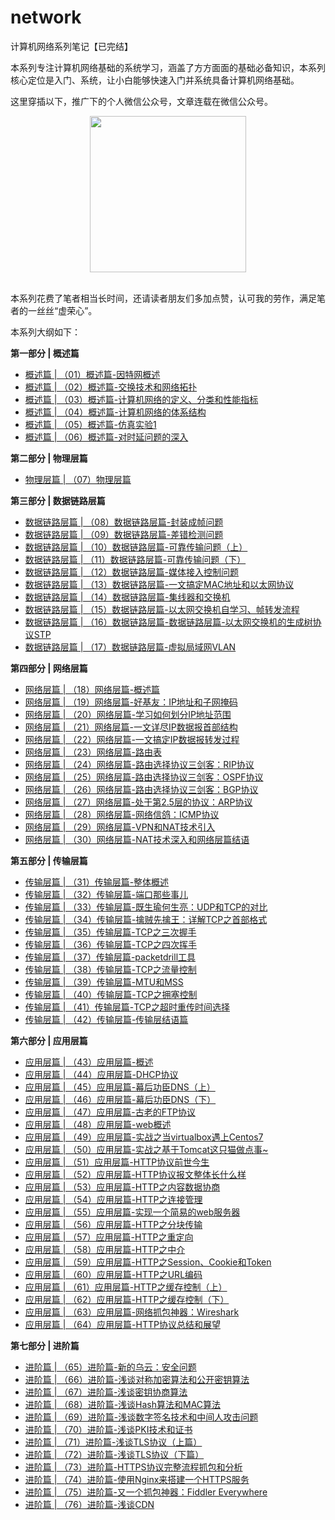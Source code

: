 # network
计算机网络系列笔记【已完结】

本系列专注计算机网络基础的系统学习，涵盖了方方面面的基础必备知识，本系列核心定位是入门、系统，让小白能够快速入门并系统具备计算机网络基础。

这里穿插以下，推广下的个人微信公众号，文章连载在微信公众号。

<div align="center">
	<img src="http://bloghello.oursnail.cn/newqrcode_for_gh_7c3862b48f98_258.jpg" width="250px"></div></br>
</div>



本系列花费了笔者相当长时间，还请读者朋友们多加点赞，认可我的劳作，满足笔者的一丝丝“虚荣心”。

本系列大纲如下：

**第一部分 | 概述篇**

- [概述篇 | （01）概述篇-因特网概述](https://mp.weixin.qq.com/s?__biz=MzI3MDc5Mjk1MA==&mid=2247485259&idx=1&sn=111ce87239dffa0810117e2711e4cf91&chksm=eacae6d2ddbd6fc49d6f8ac01b81d7f0c822326b6f750f9bd31b3b7e182e264ffbb53a58385c&scene=21#wechat_redirect)
- [概述篇 | （02）概述篇-交换技术和网络拓扑](https://mp.weixin.qq.com/s?__biz=MzI3MDc5Mjk1MA==&mid=2247485297&idx=1&sn=fb6b7c9b0263fafe3f8897ad438e18dd&chksm=eacae6e8ddbd6ffedef125ada7f3f294735b060b17167b7d32e764176d3b1fda7bf6628fc9da&scene=21#wechat_redirect)
- [概述篇 | （03）概述篇-计算机网络的定义、分类和性能指标](https://mp.weixin.qq.com/s?__biz=MzI3MDc5Mjk1MA==&mid=2247485307&idx=1&sn=32a5a182edd134da026fefa2c1b5bf3c&chksm=eacae6e2ddbd6ff49b987b076f532954c72ae614dbbe26a93d4b20612aab9116821c4f16617f&scene=21#wechat_redirect)
- [概述篇 | （04）概述篇-计算机网络的体系结构](https://mp.weixin.qq.com/s?__biz=MzI3MDc5Mjk1MA==&mid=2247485331&idx=1&sn=a693f645ac39b9220cd64179819df33b&chksm=eacae60addbd6f1cf04a5dd1eb99662e670de810ea6c6cc6c80480136c922059ad789e56bae8&scene=21#wechat_redirect)
- [概述篇 | （05）概述篇-仿真实验1](https://mp.weixin.qq.com/s?__biz=MzI3MDc5Mjk1MA==&mid=2247485356&idx=1&sn=56ade4595ee25051deb69f878daf578c&chksm=eacae635ddbd6f23d1afe014c7e405620e41fe4d851838ff2d434c922ede3624a6c140349dcd&scene=21#wechat_redirect)
- [概述篇 | （06）概述篇-对时延问题的深入](https://mp.weixin.qq.com/s?__biz=MzI3MDc5Mjk1MA==&mid=2247485378&idx=1&sn=6af9bb415f45a17772dc50cb0e29be75&chksm=eacae65bddbd6f4d8b53aed66d9ddd3a81b6dcf4b747c1584779b06287a9b071303d7ffaf70c&scene=21#wechat_redirect)

**第二部分 | 物理层篇**

- [物理层篇 | （07）物理层篇](https://mp.weixin.qq.com/s?__biz=MzI3MDc5Mjk1MA==&mid=2247485549&idx=1&sn=52a14e475f43e7f6d52439306b2b0f84&chksm=eacae9f4ddbd60e289d7b594f0de2cfdb418bbf57bd8b11d4bd647d0eead70b79422ea0e2707&scene=21#wechat_redirect)

**第三部分 | 数据链路层篇**

- [数据链路层篇 | （08）数据链路层篇-封装成帧问题](https://mp.weixin.qq.com/s?__biz=MzI3MDc5Mjk1MA==&mid=2247485599&idx=1&sn=c3016f4e2c5030457b6f2916902221a1&chksm=eacae906ddbd6010ee79cbf648f3cdee4faf411ea7a82e43dc2f801d25dd1c62dda85c80f535&scene=21#wechat_redirect)
- [数据链路层篇 | （09）数据链路层篇-差错检测问题](https://mp.weixin.qq.com/s?__biz=MzI3MDc5Mjk1MA==&mid=2247485622&idx=1&sn=10a0b51158746122c563b42436037041&chksm=eacae92fddbd6039f3bbd47d066badfcb86169d537930385d851bdd43a92e95def4d4d849b03&scene=21#wechat_redirect)
- [数据链路层篇 | （10）数据链路层篇-可靠传输问题（上）](https://mp.weixin.qq.com/s?__biz=MzI3MDc5Mjk1MA==&mid=2247485636&idx=1&sn=e8a1d3d08c1bcfb028e2759d2d28983f&chksm=eacae95dddbd604bce90fff1ef67a96e0c6fadec238dc3a23541b000250512394a1b501f46b7&scene=21#wechat_redirect)
- [数据链路层篇 | （11）数据链路层篇-可靠传输问题（下）](https://mp.weixin.qq.com/s?__biz=MzI3MDc5Mjk1MA==&mid=2247485659&idx=1&sn=5092fc1c702acaf0926ac8f8d71052dc&chksm=eacae942ddbd6054d6ab1d43f657c17d0003d07392546ea4921d46969b8c46f05e0764f38763&scene=21#wechat_redirect)
- [数据链路层篇 | （12）数据链路层篇-媒体接入控制问题](https://mp.weixin.qq.com/s?__biz=MzI3MDc5Mjk1MA==&mid=2247485682&idx=1&sn=398301f9e34f21c8e08704401f28304c&chksm=eacae96bddbd607d54ff2564306cf82f4fa4e8506d3125b8601f30db7fb8cc72bc7e4fe26bdd&scene=21#wechat_redirect)
- [数据链路层篇 | （13）数据链路层篇-一文搞定MAC地址和以太网协议](https://mp.weixin.qq.com/s?__biz=MzI3MDc5Mjk1MA==&mid=2247485697&idx=1&sn=34a65f01f9e35bb87d306f1c715cad86&chksm=eacae898ddbd618ec419b9806a664f7db17c39ae50be1306b6942da3e085f6985a73989f651a&scene=21#wechat_redirect)
- [数据链路层篇 | （14）数据链路层篇-集线器和交换机](https://mp.weixin.qq.com/s?__biz=MzI3MDc5Mjk1MA==&mid=2247485726&idx=1&sn=e0a1f2b480091ef169a9a0e1b1852b7a&chksm=eacae887ddbd61918ccf374a6514d8cf0bd7476fe64b4955f8e6f20b837149efa8d9d766f3c3&scene=21#wechat_redirect)
- [数据链路层篇 | （15）数据链路层篇-以太网交换机自学习、帧转发流程](https://mp.weixin.qq.com/s?__biz=MzI3MDc5Mjk1MA==&mid=2247485743&idx=1&sn=e5bfe50efa8354302201ba81e4b698ca&chksm=eacae8b6ddbd61a0ce7c209910bb75e6b52dea1a9575158e93f611499129a1be94779bc1d3fe&scene=21#wechat_redirect)
- [数据链路层篇 | （16）数据链路层篇-数据链路层篇-以太网交换机的生成树协议STP](https://mp.weixin.qq.com/s?__biz=MzI3MDc5Mjk1MA==&mid=2247485764&idx=1&sn=415e191711e850f0f23520663cdcaa9d&chksm=eacae8ddddbd61cb4867d01b03d9520f4f8491b3652058977d10645603e6322507cbecd1243c&scene=21#wechat_redirect)
- [数据链路层篇 | （17）数据链路层篇-虚拟局域网VLAN](https://mp.weixin.qq.com/s?__biz=MzI3MDc5Mjk1MA==&mid=2247485790&idx=1&sn=33421f2cceb7171cc23724f770ddd79e&chksm=eacae8c7ddbd61d173c4b809f5cb5e819e2be6483ead90ac1170657795773f3bdb720d851d04&scene=21#wechat_redirect)

**第四部分 | 网络层篇**

- [网络层篇 | （18）网络层篇-概述篇](https://mp.weixin.qq.com/s?__biz=MzI3MDc5Mjk1MA==&mid=2247485814&idx=1&sn=f5d8f6889709f56b08af49fc3f8ea9d0&chksm=eacae8efddbd61f9c9449632508fd5df74fb7cf9f35d64634d0449292bda617800b3b57e6c04&scene=21#wechat_redirect)
- [网络层篇 | （19）网络层篇-好基友：IP地址和子网掩码](https://mp.weixin.qq.com/s?__biz=MzI3MDc5Mjk1MA==&mid=2247485821&idx=1&sn=02f12eb9ef0b4af52912e84767798b88&chksm=eacae8e4ddbd61f2c14b1679be8313f46bf5edb2a41073cacefb26149f24ef211676c14a9ebc&scene=21#wechat_redirect)
- [网络层篇 | （20）网络层篇-学习如何划分IP地址范围](https://mp.weixin.qq.com/s?__biz=MzI3MDc5Mjk1MA==&mid=2247485832&idx=1&sn=a4e16be75b0701a60ad6f2b461e57d42&chksm=eacae811ddbd61074abe4589aec233f377fefe67ca759e66c9e0c5ccbf791c1b004040d8851a&scene=21#wechat_redirect)
- [网络层篇 | （21）网络层篇-一文详尽IP数据报首部结构](https://mp.weixin.qq.com/s?__biz=MzI3MDc5Mjk1MA==&mid=2247485854&idx=1&sn=cdb508e8d26bafd72793e81bfd554d10&chksm=eacae807ddbd6111b082738fdff89753cab5be8edefe8e34a982f4ad65e1c6373be9ecb520c4&scene=21#wechat_redirect)
- [网络层篇 | （22）网络层篇-一文搞定IP数据报转发过程](https://mp.weixin.qq.com/s?__biz=MzI3MDc5Mjk1MA==&mid=2247485866&idx=1&sn=98f63ed11acdb027858e97e7d6c692cc&chksm=eacae833ddbd61258f71a4d6d27119ec743fd10f545f86e6680c8d5b28fb8ac3198d650ce5df&scene=21#wechat_redirect)
- [网络层篇 | （23）网络层篇-路由表](https://mp.weixin.qq.com/s?__biz=MzI3MDc5Mjk1MA==&mid=2247485890&idx=1&sn=1772c42fc9e538b661c2b7368e7b1353&chksm=eacae85bddbd614db7d201ae2d02bc5bba5a49bb9639e2a7eccba9d7061091ce2c27b85b7841&scene=21#wechat_redirect)
- [网络层篇 | （24）网络层篇-路由选择协议三剑客：RIP协议](https://mp.weixin.qq.com/s?__biz=MzI3MDc5Mjk1MA==&mid=2247485946&idx=1&sn=db5383dded6e5b6700cb6573353c7149&chksm=eacae863ddbd6175cd7e57833858c9d6e47eacfbbb0e34239959747f13e68776acf64474b2b6&scene=21#wechat_redirect)
- [网络层篇 | （25）网络层篇-路由选择协议三剑客：OSPF协议](https://mp.weixin.qq.com/s?__biz=MzI3MDc5Mjk1MA==&mid=2247485961&idx=1&sn=133612b4b539af845856fe0dc5c891b3&chksm=eacaeb90ddbd628688d8c6891427b3aee77d4ad34aad5ed0328e22cedb7b8ada3a67ea69dd61&scene=21#wechat_redirect)
- [网络层篇 | （26）网络层篇-路由选择协议三剑客：BGP协议](https://mp.weixin.qq.com/s?__biz=MzI3MDc5Mjk1MA==&mid=2247485962&idx=1&sn=2790d23327540a39585d87d481563829&chksm=eacaeb93ddbd62854cdd9ad283fbe479a5fc98ffa22bcae4d4cff179c5ac670927ba58f00a01&scene=21#wechat_redirect)
- [网络层篇 | （27）网络层篇-处于第2.5层的协议：ARP协议](https://mp.weixin.qq.com/s?__biz=MzI3MDc5Mjk1MA==&mid=2247485966&idx=1&sn=a6fc435cc28780767ac75f5a1546f068&chksm=eacaeb97ddbd62812a6080817db1dd91544d8a81ce7bab2d33458f2bfbb1d9607bc62647336b&scene=21#wechat_redirect)
- [网络层篇 | （28）网络层篇-网络信鸽：ICMP协议](https://mp.weixin.qq.com/s?__biz=MzI3MDc5Mjk1MA==&mid=2247485987&idx=1&sn=19ff6d5e951f4e93f38a8e53b0043343&chksm=eacaebbaddbd62ac37d4810df3d97b9a7d298059698a71b57579ff196ec82133fd4a48c62d26&scene=21#wechat_redirect)
- [网络层篇 | （29）网络层篇-VPN和NAT技术引入](https://mp.weixin.qq.com/s?__biz=MzI3MDc5Mjk1MA==&mid=2247486008&idx=1&sn=6b7f85a9ca5db48a6a9ae55d953c5b75&chksm=eacaeba1ddbd62b7ac35569422ebcfc915c361af039ea2bed868d83de152b7e88d6ada05d126&scene=21#wechat_redirect)
- [网络层篇 | （30）网络层篇-NAT技术深入和网络层篇结语](https://mp.weixin.qq.com/s?__biz=MzI3MDc5Mjk1MA==&mid=2247486024&idx=1&sn=4bf08a59c22e3116ab289ab7ea6accb2&chksm=eacaebd1ddbd62c7e359725a790ee063bfbc88ca100f8fe544e96626e4a55ebf06182e8a7066&scene=21#wechat_redirect)


**第五部分 | 传输层篇**

- [传输层篇 | （31）传输层篇-整体概述](https://mp.weixin.qq.com/s?__biz=MzI3MDc5Mjk1MA==&mid=2247486037&idx=1&sn=e15291fbf501735e767773822664a962&chksm=eacaebccddbd62da5a4027cb71677e4e241132221249e79341e1c6479a8b0e3f1b65b0ddc57e&scene=21#wechat_redirect)
- [传输层篇 | （32）传输层篇-端口那些事儿](https://mp.weixin.qq.com/s?__biz=MzI3MDc5Mjk1MA==&mid=2247486058&idx=1&sn=ab6e763afdfdba7329c3aaf5d192cdf1&chksm=eacaebf3ddbd62e51b85fa8cd0900d93e99491325947faef0009fbd5061586d350b4d8669055&scene=21#wechat_redirect)
- [传输层篇 | （33）传输层篇-既生瑜何生亮：UDP和TCP的对比](https://mp.weixin.qq.com/s?__biz=MzI3MDc5Mjk1MA==&mid=2247486084&idx=1&sn=ecabf2c117cdb271c00de63c2879501d&chksm=eacaeb1dddbd620b773ead9f6c668d9527ecc5e529d6cf8d0a6f9347e27ea4a648fa409d3b6f&scene=21#wechat_redirect)
- [传输层篇 | （34）传输层篇-擒贼先擒王：详解TCP之首部格式](https://mp.weixin.qq.com/s?__biz=MzI3MDc5Mjk1MA==&mid=2247486121&idx=1&sn=bf5d684ad3f11ce583862e6f4f17331d&chksm=eacaeb30ddbd62262bf856c76e964fdad40e7562ffc68c97c8071d9d3bc083305d237ea0b557&scene=21#wechat_redirect)
- [传输层篇 | （35）传输层篇-TCP之三次握手](https://mp.weixin.qq.com/s?__biz=MzI3MDc5Mjk1MA==&mid=2247486147&idx=1&sn=5934264cbc7892df1d032ea700a94b6f&chksm=eacaeb5addbd624c89431d18405be96d0cc3d74fe243fdfa60e5129cc82887163d1cc345f11f&scene=21#wechat_redirect)
- [传输层篇 | （36）传输层篇-TCP之四次挥手](https://mp.weixin.qq.com/s?__biz=MzI3MDc5Mjk1MA==&mid=2247486169&idx=1&sn=f5cf204e0ee5ad97e093f82b1cd9faa4&chksm=eacaeb40ddbd62564d74c7490a7de0e42877a5732db88e95552cd53d815d34aa40beb3d2da25&scene=21#wechat_redirect)
- [传输层篇 | （37）传输层篇-packetdrill工具](https://mp.weixin.qq.com/s?__biz=MzI3MDc5Mjk1MA==&mid=2247486194&idx=1&sn=743c7469b2fe55e064c64acf65212a62&chksm=eacaeb6bddbd627d604e7c3f29b3466e892f2f345f2b7ae34257bd43f8f820966504027da687&scene=21#wechat_redirect)
- [传输层篇 | （38）传输层篇-TCP之流量控制](https://mp.weixin.qq.com/s?__biz=MzI3MDc5Mjk1MA==&mid=2247486227&idx=1&sn=24fc4459deebf09114fe9a30023550e1&chksm=eacaea8addbd639cf674bb4b5a289b3bd69197b0931cf56375d51b3176a4d85a6bbeec6bf620&scene=21#wechat_redirect)
- [传输层篇 | （39）传输层篇-MTU和MSS](https://mp.weixin.qq.com/s?__biz=MzI3MDc5Mjk1MA==&mid=2247486315&idx=1&sn=18765e6ab8b25f0add1439a4d9c338eb&chksm=eacaeaf2ddbd63e4e9c048ed09b97237f63ef760135625aa322980bccd1dd2d50f43ae3a8c07&scene=21#wechat_redirect)
- [传输层篇 | （40）传输层篇-TCP之拥塞控制](https://mp.weixin.qq.com/s?__biz=MzI3MDc5Mjk1MA==&mid=2247486336&idx=1&sn=903ffadee62b150c4501993dc91ae9b8&chksm=eacaea19ddbd630f72175e963333c69a15a06f7f345cbe75d995ab2130ab3d206db3d2daf30a&scene=21#wechat_redirect)
- [传输层篇 | （41）传输层篇-TCP之超时重传时间选择](https://mp.weixin.qq.com/s?__biz=MzI3MDc5Mjk1MA==&mid=2247486348&idx=1&sn=f5da432d1da1359a5c1a0f2af6e22b8e&chksm=eacaea15ddbd6303cb403e095ef28c14c5bfa2c7e3d1a27e9756b20b6427a9b1587d5c62ea79&scene=21#wechat_redirect)
- [传输层篇 | （42）传输层篇-传输层结语篇](https://mp.weixin.qq.com/s?__biz=MzI3MDc5Mjk1MA==&mid=2247486371&idx=1&sn=5abd28a8fad2acca1bc54484bb6de5a2&chksm=eacaea3addbd632c16c647e7e328d35c4947cf6aae166f9cbe9c8367b411474f8a11c4720225&scene=21#wechat_redirect)


**第六部分 | 应用层篇**

- [应用层篇 | （43）应用层篇-概述](https://mp.weixin.qq.com/s?__biz=MzI3MDc5Mjk1MA==&mid=2247486380&idx=1&sn=403e32bd4ab0638d0ad462b9bb03d926&chksm=eacaea35ddbd6323a8d176d9df120cfb8415584720a7df02ef8accd81e9a3ce53bd6cc9037e4&scene=21#wechat_redirect)
- [应用层篇 | （44）应用层篇-DHCP协议](https://mp.weixin.qq.com/s?__biz=MzI3MDc5Mjk1MA==&mid=2247486402&idx=1&sn=b5dcbaefdf9e01b0e10d3f38f29396f7&chksm=eacaea5bddbd634d47e0ee6aa904c9d4b708c3ad7c191aa6e2f04b81aa26f30b12f52a8bcbaf&scene=21#wechat_redirect)
- [应用层篇 | （45）应用层篇-幕后功臣DNS（上）](https://mp.weixin.qq.com/s?__biz=MzI3MDc5Mjk1MA==&mid=2247486434&idx=1&sn=6059e54e21ac8fa4e6feafb49e16d3d9&chksm=eacaea7bddbd636d96cbd0db382962108660582e61e460d6d3893b0366d28fee49e06b633fc0&scene=21#wechat_redirect)
- [应用层篇 | （46）应用层篇-幕后功臣DNS（下）](https://mp.weixin.qq.com/s?__biz=MzI3MDc5Mjk1MA==&mid=2247486435&idx=1&sn=92d6d49d5d6370a108da458e0edff38c&chksm=eacaea7addbd636c437ea13276ba516175cddb073dba2785c57fe680ac7035b43e1be982050d&scene=21#wechat_redirect)
- [应用层篇 | （47）应用层篇-古老的FTP协议](https://mp.weixin.qq.com/s?__biz=MzI3MDc5Mjk1MA==&mid=2247486456&idx=1&sn=533f44d53e668a10c94509120c8440cc&chksm=eacaea61ddbd63771e8b8bc10f9589aba9f6c8e90d898a0c262b9c6a587ede9d2532ee614dd9&scene=21#wechat_redirect)
- [应用层篇 | （48）应用层篇-web概述](https://mp.weixin.qq.com/s?__biz=MzI3MDc5Mjk1MA==&mid=2247486467&idx=1&sn=ed97cafbfed358b742b2ddbff825e7cd&chksm=eacaed9addbd648cc390f4ee2c2462af0d2d599c0d54aa21c8798ee85ecd136770290b94886e&scene=21#wechat_redirect)
- [应用层篇 | （49）应用层篇-实战之当virtualbox遇上Centos7](https://mp.weixin.qq.com/s?__biz=MzI3MDc5Mjk1MA==&mid=2247486571&idx=1&sn=be920b03663a269a2cee544264aaae1d&chksm=eacaedf2ddbd64e49b6228ac7cda7eb61110ceb9cec3c54f7ba9adeb8b56ebfa543961e711a5&scene=21#wechat_redirect)
- [应用层篇 | （50）应用层篇-实战之基于Tomcat这只猫做点事~](https://mp.weixin.qq.com/s?__biz=MzI3MDc5Mjk1MA==&mid=2247486620&idx=1&sn=2e9c1ade88e37fbf24ca5dbfa097c870&chksm=eacaed05ddbd6413c571893e502b1b43a1a3c813ba4935fd9ca0c6c2cc95dfa98cc6966766e8&scene=21#wechat_redirect)
- [应用层篇 | （51）应用层篇-HTTP协议前世今生](https://mp.weixin.qq.com/s?__biz=MzI3MDc5Mjk1MA==&mid=2247486634&idx=1&sn=7bffe17dd130ade7eaebfeb0f1652688&chksm=eacaed33ddbd6425d73d6a9f9987ef916c81fd6c3ca45caa49fb60568b50f2861576b2194191&scene=21#wechat_redirect)
- [应用层篇 | （52）应用层篇-HTTP协议报文整体长什么样](https://mp.weixin.qq.com/s?__biz=MzI3MDc5Mjk1MA==&mid=2247486651&idx=1&sn=7e16a2570c76224a67f5f554657cdb88&chksm=eacaed22ddbd64346a1388422607ed9164d607744f351fc46527fffcd7a82d279a66bb26c2ac&scene=21#wechat_redirect)
- [应用层篇 | （53）应用层篇-HTTP之内容数据协商](https://mp.weixin.qq.com/s?__biz=MzI3MDc5Mjk1MA==&mid=2247486668&idx=1&sn=ede05681fc01a228c6cfd4d3f6148759&chksm=eacaed55ddbd6443fa9d8836a933172948369a0b75218d3d1ad24560a762570ddb0727e2544d&scene=21#wechat_redirect)
- [应用层篇 | （54）应用层篇-HTTP之连接管理](https://mp.weixin.qq.com/s?__biz=MzI3MDc5Mjk1MA==&mid=2247486689&idx=1&sn=2bb02b6b1e79da1b70acab5121df2d67&chksm=eacaed78ddbd646e42641f58280418153755b1da59d3f9fcfd0f1324e9fb814ffaf42ec9e5cc&scene=21#wechat_redirect)
- [应用层篇 | （55）应用层篇-实现一个简易的web服务器](https://mp.weixin.qq.com/s?__biz=MzI3MDc5Mjk1MA==&mid=2247486707&idx=1&sn=785e77c6accbfd3c624f0ad1def62e48&chksm=eacaed6addbd647c7e2281aeb09a0d59ed1d78d5ff6216854df0c0068c33d0f6c0c12b1f1307&scene=21#wechat_redirect)
- [应用层篇 | （56）应用层篇-HTTP之分块传输](https://mp.weixin.qq.com/s?__biz=MzI3MDc5Mjk1MA==&mid=2247486719&idx=1&sn=bded885ebaf43f3ac05c5dc6ce5f9305&chksm=eacaed66ddbd6470b6993ca26ee2b21ec4fa7ad5becbc9ad07015aa019c6e55b0690b081acf5&scene=21#wechat_redirect)
- [应用层篇 | （57）应用层篇-HTTP之重定向](https://mp.weixin.qq.com/s?__biz=MzI3MDc5Mjk1MA==&mid=2247486755&idx=1&sn=ae66740f4f1493397f032a439aad4dcc&chksm=eacaecbaddbd65acaee35621c51b473530989583abc63c39782eb5397b2da84a0941d00249de&scene=21#wechat_redirect)
- [应用层篇 | （58）应用层篇-HTTP之中介](https://mp.weixin.qq.com/s?__biz=MzI3MDc5Mjk1MA==&mid=2247486784&idx=1&sn=2d093d4ba1073f5d831d93e16ba95bf7&chksm=eacaecd9ddbd65cf34648b98243b75102cfce2ff0d8ef23e0f0f02ad8bd39a6f34e483216963&scene=21#wechat_redirect)
- [应用层篇 | （59）应用层篇-HTTP之Session、Cookie和Token](https://mp.weixin.qq.com/s?__biz=MzI3MDc5Mjk1MA==&mid=2247486802&idx=1&sn=6f347431c392a43f1633a6a1dac2b31c&chksm=eacaeccbddbd65ddbb0c2fa3f9ca57d80929971ba2afaf0120ef9e9290e9fcb1930dfacb7434&scene=21#wechat_redirect)
- [应用层篇 | （60）应用层篇-HTTP之URL编码](https://mp.weixin.qq.com/s?__biz=MzI3MDc5Mjk1MA==&mid=2247486821&idx=1&sn=03074a50d4a331a1852631ce2877a79a&chksm=eacaecfcddbd65ea5451a146a3f9ebbbf50d3ebb5272519149134f8860318a113e463eda1fb6&scene=21#wechat_redirect)
- [应用层篇 | （61）应用层篇-HTTP之缓存控制（上）](https://mp.weixin.qq.com/s?__biz=MzI3MDc5Mjk1MA==&mid=2247486902&idx=1&sn=1d6c1be3a62e81115fb95b0f65e17574&chksm=eacaec2fddbd6539690bceb00d78e597615b714a3f725b9ce929317cda6b5a00078d666134f2&scene=21#wechat_redirect)
- [应用层篇 | （62）应用层篇-HTTP之缓存控制（下）](https://mp.weixin.qq.com/s?__biz=MzI3MDc5Mjk1MA==&mid=2247486937&idx=1&sn=8d847ed31471b58fdb548de1f3789e7e&chksm=eacaec40ddbd6556fa751ce02133953126d9305b966d069b6ce61c8bc69ce31122a1dbe20df9&scene=21#wechat_redirect)
- [应用层篇 | （63）应用层篇-网络抓包神器：Wireshark](https://mp.weixin.qq.com/s?__biz=MzI3MDc5Mjk1MA==&mid=2247486962&idx=1&sn=0b6fe6b1ef163c58c0c2310c06e3bfc1&chksm=eacaec6bddbd657dd810c9dee47c76bfecc9de7efdb3c45461be3ad8e0bd7685daadb00361bc&scene=21#wechat_redirect)
- [应用层篇 | （64）应用层篇-HTTP协议总结和展望](https://mp.weixin.qq.com/s?__biz=MzI3MDc5Mjk1MA==&mid=2247486984&idx=1&sn=1b02fbcf6628ea293a499f3fc6080d69&chksm=eacaef91ddbd6687109c1b3fbd3c811f2119f4719b9c47b5f2d5cc6f14fc92a9ba287ed745e3&scene=21#wechat_redirect)

**第七部分 | 进阶篇**

- [进阶篇 | （65）进阶篇-新的乌云：安全问题](https://mp.weixin.qq.com/s?__biz=MzI3MDc5Mjk1MA==&mid=2247486995&idx=1&sn=5c648449bbb83413cbe2fed62908bed9&chksm=eacaef8addbd669c282156d5090090c9f395fc73453f28a72098ddd111108d420666362afda2&scene=21#wechat_redirect)
- [进阶篇 | （66）进阶篇-浅谈对称加密算法和公开密钥算法](https://mp.weixin.qq.com/s?__biz=MzI3MDc5Mjk1MA==&mid=2247487011&idx=1&sn=dc5208452a3edca72159f3013f369dde&chksm=eacaefbaddbd66acd2a9f5c25b0be52fe54d21660b60da1956bf1a5fa7286d54f4870d0fda12&scene=21#wechat_redirect)
- [进阶篇 | （67）进阶篇-浅谈密钥协商算法](https://mp.weixin.qq.com/s?__biz=MzI3MDc5Mjk1MA==&mid=2247487023&idx=1&sn=369727ead73af4afea479c0007ba887f&chksm=eacaefb6ddbd66a042683118728150618de873a135756ac4fbaecaa6ba745521490aa640aa15&scene=21#wechat_redirect)
- [进阶篇 | （68）进阶篇-浅谈Hash算法和MAC算法](https://mp.weixin.qq.com/s?__biz=MzI3MDc5Mjk1MA==&mid=2247487043&idx=1&sn=9ae5bc8a8a7a9cdd3d8de67ebff573f8&chksm=eacaefdaddbd66cc8007e0f28e7a1db6ac6484cbb8ada32713ff7217f15ee46af71274f676dc&scene=21#wechat_redirect)
- [进阶篇 | （69）进阶篇-浅谈数字签名技术和中间人攻击问题](https://mp.weixin.qq.com/s?__biz=MzI3MDc5Mjk1MA==&mid=2247487054&idx=1&sn=3c631ef0fb63f5b0f0196dcca9e4b705&chksm=eacaefd7ddbd66c14851951d4740b898f9a7e1ce634f404681d099f486f81bb1b7dd0e9f1df7&scene=21#wechat_redirect)
- [进阶篇 | （70）进阶篇-浅谈PKI技术和证书](https://mp.weixin.qq.com/s?__biz=MzI3MDc5Mjk1MA==&mid=2247487075&idx=1&sn=8d71638b722854c90754800ebd0b351a&chksm=eacaeffaddbd66ec3c890023cfbf6b09146377efcfec0ccfc4ea7f46e810ee97b27e04773be2&scene=21#wechat_redirect)
- [进阶篇 | （71）进阶篇-浅谈TLS协议（上篇）](https://mp.weixin.qq.com/s?__biz=MzI3MDc5Mjk1MA==&mid=2247487088&idx=1&sn=9f6942f9a3f4337b8c36a0b81a120419&chksm=eacaefe9ddbd66ff462e6569e64c9a58309a0f8417391243854c63bc4bec0e40bad5c393805c&scene=21#wechat_redirect)
- [进阶篇 | （72）进阶篇-浅谈TLS协议（下篇）](https://mp.weixin.qq.com/s?__biz=MzI3MDc5Mjk1MA==&mid=2247487103&idx=1&sn=97afa607d38bf9bd5117c6775ee0ff3e&chksm=eacaefe6ddbd66f06c8aa60935d7767769886804e9a6f911e16743ab70bfc08248b972831e55&scene=21#wechat_redirect)
- [进阶篇 | （73）进阶篇-HTTPS协议完整流程抓包和分析](https://mp.weixin.qq.com/s?__biz=MzI3MDc5Mjk1MA==&mid=2247487189&idx=1&sn=403ac7bc31a6bcb0d80396fd1f05354f&chksm=eacaef4cddbd665af182bd8ab6eade6cff1a8e38c423dccdddff9b7104a64b9759cca66c41c5&scene=21#wechat_redirect)
- [进阶篇 | （74）进阶篇-使用Nginx来搭建一个HTTPS服务](https://mp.weixin.qq.com/s?__biz=MzI3MDc5Mjk1MA==&mid=2247487190&idx=1&sn=1b98cf66106b905b8a5b35797a75a10c&chksm=eacaef4fddbd665940b360eaeb4e4724aacc8f4d76a6e18872a19acb724c559a28434cf66be3&scene=21#wechat_redirect)
- [进阶篇 | （75）进阶篇-又一个抓包神器：Fiddler Everywhere](https://mp.weixin.qq.com/s?__biz=MzI3MDc5Mjk1MA==&mid=2247487232&idx=1&sn=862d343a57b97f1fb8fe350d5a2bc553&chksm=eacaee99ddbd678f6e4cef087c56e23715f9ca0128b5470e3f2ba51a66becf8cd5fea175c4f8&scene=21#wechat_redirect)
- [进阶篇 | （76）进阶篇-浅谈CDN](https://mp.weixin.qq.com/s?__biz=MzI3MDc5Mjk1MA==&mid=2247487268&idx=1&sn=d2096e6ecace3423fa95b8cecf0eecac&chksm=eacaeebdddbd67aba1434340970958e73355638d4ffdfd4164261e964f5a33abb4b1a3b0fbed&scene=21#wechat_redirect)
